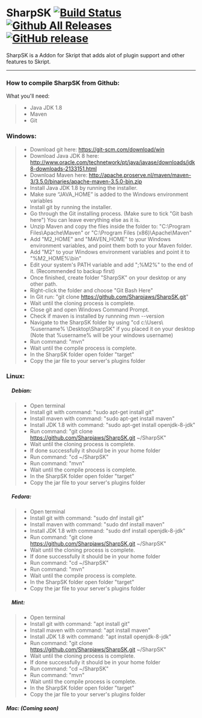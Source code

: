 # SharpSK [![Build Status](https://travis-ci.org/Sharpjaws/SharpSK.svg?branch=master)](https://travis-ci.org/Sharpjaws/SharpSK) [![Github All Releases](https://img.shields.io/github/downloads/sharpjaws/SharpSK/total.svg)](https://github.com/Sharpjaws/SharpSK/releases/latest) [![GitHub release](https://img.shields.io/github/release/sharpjaws/sharpsk.svg)](https://github.com/Sharpjaws/SharpSK/releases/latest)
SharpSK is a Addon for Skript that adds alot of plugin support and other features to Skript.
<hr>

### How to compile SharpSK from Github:

What you'll need:

>-  Java JDK 1.8
>-  Maven
>-  Git


### Windows:
>- Download git here: https://git-scm.com/download/win
>- Download Java JDK 8 here: http://www.oracle.com/technetwork/pt/java/javase/downloads/jdk8-downloads-2133151.html
>- Download Maven here: http://apache.proserve.nl/maven/maven-3/3.5.0/binaries/apache-maven-3.5.0-bin.zip
>- Install Java JDK 1.8 by running the installer.
>- Make sure “JAVA_HOME” is added to the Windows environment variables
>- Install git by running the installer.
>- Go through the Git installing process. (Make sure to tick "Git bash here") You can leave everything else as it is.
>- Unzip Maven and copy the files inside the folder to: "C:\Program Files\Apache\Maven" or  "C:\Program Files (x86)\Apache\Maven"
>- Add "M2_HOME" and "MAVEN_HOME" to your Windows environment variables, and point them both to your Maven folder.
>- Add "M2" to your Windows environment variables and point it to "%M2_HOME%\bin"
>- Edit your system's PATH variable and add ";%M2%" to the end of it. (Recommended to backup first)
>- Once finished, create folder "SharpSK" on your desktop or any other path.
>- Right-click the folder and choose "Git Bash Here"
>- In Git run: "git clone https://github.com/Sharpjaws/SharpSK.git"
>- Wait until the cloning process is complete.
>- Close git and open Windows Command Prompt.
>- Check if maven is installed by runnning mvn --version
>- Navigate to the SharpSK folder by using "cd c:\Users\ %username% \Desktop\SharpSK" if you placed it on your desktop (Note that %username% will be your windows username)
>- Run command: "mvn"
>- Wait until the compile process is complete.
>- In the SharpSK folder open folder "target"
>- Copy the jar file to your server's plugins folder

### Linux:
 ##### &emsp;Debian:
  >- Open terminal
  >- Install git with command: "sudo apt-get install git"
  >- Install maven with command: "sudo apt-get install maven"
  >- Install JDK 1.8 with command: "sudo apt-get install openjdk-8-jdk"
  >- Run command: "git clone https://github.com/Sharpjaws/SharpSK.git ~/SharpSK"
  >- Wait until the cloning process is complete.
  >- If done successfully it should be in your home folder
  >- Run command: "cd ~/SharpSK"
  >- Run command: "mvn"
  >- Wait until the compile process is complete.
  >- In the SharpSK folder open folder "target"
  >- Copy the jar file to your server's plugins folder
  ##### &emsp;Fedora:
   >- Open terminal
   >- Install git with command: "sudo dnf install git"
   >- Install maven with command: "sudo dnf install maven"
   >- Install JDK 1.8 with command: "sudo dnf install openjdk-8-jdk"
   >- Run command: "git clone https://github.com/Sharpjaws/SharpSK.git ~/SharpSK"
   >- Wait until the cloning process is complete.
   >- If done successfully it should be in your home folder
   >- Run command: "cd ~/SharpSK"
   >- Run command: "mvn"
   >- Wait until the compile process is complete.
   >- In the SharpSK folder open folder "target"
   >- Copy the jar file to your server's plugins folder
  ##### &emsp;Mint:
   >- Open terminal
  >- Install git with command: "apt install git"
  >- Install maven with command: "apt install maven"
  >- Install JDK 1.8 with command: "apt install openjdk-8-jdk"
  >- Run command: "git clone https://github.com/Sharpjaws/SharpSK.git ~/SharpSK"
  >- Wait until the cloning process is complete.
  >- If done successfully it should be in your home folder
  >- Run command: "cd ~/SharpSK"
  >- Run command: "mvn"
  >- Wait until the compile process is complete.
  >- In the SharpSK folder open folder "target"
  >- Copy the jar file to your server's plugins folder
 
##### Mac: (Coming soon)
